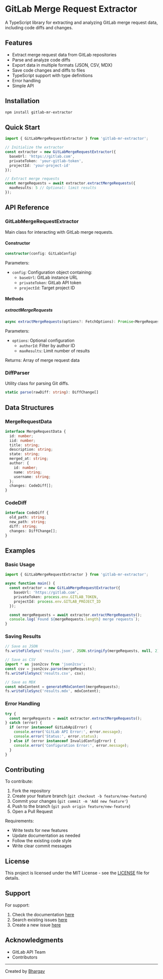 # GitLab Merge Request Extractor

A TypeScript library for extracting and analyzing GitLab merge request data, including code diffs and changes.

## Features

- Extract merge request data from GitLab repositories
- Parse and analyze code diffs
- Export data in multiple formats (JSON, CSV, MDX)
- Save code changes and diffs to files
- TypeScript support with type definitions
- Error handling
- Simple API

## Installation

```bash
npm install gitlab-mr-extractor
```

## Quick Start

```typescript
import { GitLabMergeRequestExtractor } from 'gitlab-mr-extractor';

// Initialize the extractor
const extractor = new GitLabMergeRequestExtractor({
  baseUrl: 'https://gitlab.com',
  privateToken: 'your-gitlab-token',
  projectId: 'your-project-id'
});

// Extract merge requests
const mergeRequests = await extractor.extractMergeRequests({
  maxResults: 5 // Optional: limit results
});
```

## API Reference

### GitLabMergeRequestExtractor

Main class for interacting with GitLab merge requests.

#### Constructor

```typescript
constructor(config: GitLabConfig)
```

Parameters:
- `config`: Configuration object containing:
  - `baseUrl`: GitLab instance URL
  - `privateToken`: GitLab API token
  - `projectId`: Target project ID

#### Methods

##### extractMergeRequests

```typescript
async extractMergeRequests(options?: FetchOptions): Promise<MergeRequestData[]>
```

Parameters:
- `options`: Optional configuration
  - `authorId`: Filter by author ID
  - `maxResults`: Limit number of results

Returns: Array of merge request data

### DiffParser

Utility class for parsing Git diffs.

```typescript
static parse(rawDiff: string): DiffChange[]
```

## Data Structures

### MergeRequestData

```typescript
interface MergeRequestData {
  id: number;
  iid: number;
  title: string;
  description: string;
  state: string;
  merged_at: string;
  author: {
    id: number;
    name: string;
    username: string;
  };
  changes: CodeDiff[];
}
```

### CodeDiff

```typescript
interface CodeDiff {
  old_path: string;
  new_path: string;
  diff: string;
  changes: DiffChange[];
}
```

## Examples

### Basic Usage

```typescript
import { GitLabMergeRequestExtractor } from 'gitlab-mr-extractor';

async function main() {
  const extractor = new GitLabMergeRequestExtractor({
    baseUrl: 'https://gitlab.com',
    privateToken: process.env.GITLAB_TOKEN,
    projectId: process.env.GITLAB_PROJECT_ID
  });

  const mergeRequests = await extractor.extractMergeRequests();
  console.log(`Found ${mergeRequests.length} merge requests`);
}
```

### Saving Results

```typescript
// Save as JSON
fs.writeFileSync('results.json', JSON.stringify(mergeRequests, null, 2));

// Save as CSV
import * as json2csv from 'json2csv';
const csv = json2csv.parse(mergeRequests);
fs.writeFileSync('results.csv', csv);

// Save as MDX
const mdxContent = generateMdxContent(mergeRequests);
fs.writeFileSync('results.mdx', mdxContent);
```

### Error Handling

```typescript
try {
  const mergeRequests = await extractor.extractMergeRequests();
} catch (error) {
  if (error instanceof GitLabApiError) {
    console.error('GitLab API Error:', error.message);
    console.error('Status:', error.status);
  } else if (error instanceof InvalidConfigError) {
    console.error('Configuration Error:', error.message);
  }
}
```

## Contributing

To contribute:

1. Fork the repository
2. Create your feature branch (`git checkout -b feature/new-feature`)
3. Commit your changes (`git commit -m 'Add new feature'`)
4. Push to the branch (`git push origin feature/new-feature`)
5. Open a Pull Request

Requirements:
- Write tests for new features
- Update documentation as needed
- Follow the existing code style
- Write clear commit messages

## License

This project is licensed under the MIT License - see the [LICENSE](LICENSE) file for details.

## Support

For support:

1. Check the documentation [here](https://github.com/brgv-code/gitlab-mr-extractor/blob/main/docs/local-setup.md)
2. Search existing issues [here](https://github.com/brgv-code/gitlab-mr-extractor/issues)
3. Create a new issue [here](https://github.com/brgv-code/gitlab-mr-extractor/issues/new)

## Acknowledgments

- GitLab API Team
- Contributors

---

Created by [Bhargav](https://github.com/brgv-code)